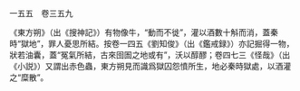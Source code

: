 一五五　卷三五九

《東方朔》（出《搜神記》）有物像牛，“動而不徙”，灌以酒數十斛而消，蓋秦時“獄地”，罪人憂思所結。按卷一四五《劉知俊》（出《鑑戒録》）亦記掘得一物，狀若油囊，蓋“冤氣所結，古來囹圄之地或有”，沃以醇醪；卷四七三《怪哉》（出《小説》）又謂出赤色蟲，東方朔見而識爲獄囚怨憤所生，地必秦時獄處，以酒灌之“糜散”。